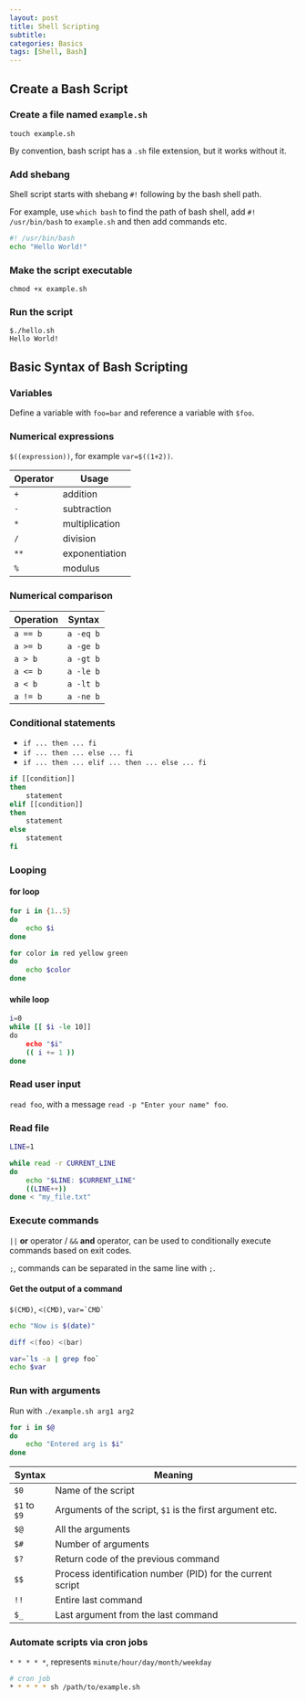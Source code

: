 ```yaml
---
layout: post
title: Shell Scripting 
subtitle: 
categories: Basics 
tags: [Shell, Bash]
---
```


## Create a Bash Script

### Create a file named `example.sh`

```
touch example.sh
```
By convention, bash script has a `.sh` file extension, but it works without it.

### Add shebang

Shell script starts with shebang `#!` following by the bash shell path.

For example, use `which bash` to find the path of bash shell, add `#! /usr/bin/bash` to `example.sh` and then add commands etc.

```sh
#! /usr/bin/bash 
echo "Hello World!"
```

### Make the script executable

```
chmod +x example.sh
```

### Run the script

```
$./hello.sh       
Hello World!
```
## Basic Syntax of Bash Scripting

### Variables

Define a variable with `foo=bar` and reference a variable with `$foo`.

### Numerical expressions

`$((expression))`, for example `var=$((1+2))`.

| Operator | Usage |
|------|------|
| `+` | addition |
| `-` | subtraction |
| `*` | multiplication |
| `/` | division |
| `**` | exponentiation |
| `%` | modulus |

### Numerical comparison

| Operation | Syntax |
|------|------|
| `a == b` | `a -eq b` |
| `a >= b` | `a -ge b` |
| `a > b`  | `a -gt b` |
| `a <= b` | `a -le b` |
| `a < b`  | `a -lt b` |
| `a != b` | `a -ne b` |

### Conditional statements

- `if ... then ... fi`
- `if ... then ... else ... fi`
- `if ... then ... elif ... then ... else ... fi`

```sh
if [[condition]]
then
    statement
elif [[condition]]
then
    statement
else
    statement
fi
```

### Looping

#### for loop

```sh
for i in {1..5}
do
    echo $i
done

for color in red yellow green
do
    echo $color
done
```

#### while loop

```sh
i=0
while [[ $i -le 10]]
do
    echo "$i"
    (( i += 1 ))
done
```

### Read user input

`read foo`, with a message `read -p "Enter your name" foo`.

### Read file

```sh
LINE=1

while read -r CURRENT_LINE
do
    echo "$LINE: $CURRENT_LINE"
    ((LINE++))
done < "my_file.txt"
```

### Execute commands

`||` **or** operator / `&&` **and** operator, can be used to conditionally execute commands based on exit codes.

`;`, commands can be separated in the same line with `;`.

#### Get the output of a command

`$(CMD)`, 
`<(CMD)`,
`` var=`CMD` ``

```sh
echo "Now is $(date)"

diff <(foo) <(bar)

var=`ls -a | grep foo`
echo $var
```

### Run with arguments

Run with `./example.sh arg1 arg2`

```sh
for i in $@
do
    echo "Entered arg is $i"
done
```

| Syntax | Meaning |
|------|------|
| `$0` | Name of the script |
| `$1` to `$9` | Arguments of the script, `$1` is the first argument etc.
| `$@` | All the arguments |
| `$#` | Number of arguments |
| `$?` | Return code of the previous command |
| `$$` | Process identification number (PID) for the current script |
| `!!` | Entire last command |
| `$_` | Last argument from the last command |

### Automate scripts via cron jobs

`* * * * *`, represents `minute/hour/day/month/weekday`

```sh
# cron job
* * * * * sh /path/to/example.sh
```

